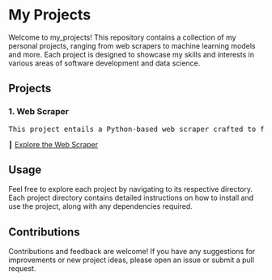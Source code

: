 # My Projects

Welcome to my_projects! This repository contains a collection of my personal projects, ranging from web scrapers to machine learning models and more. Each project is designed to showcase my skills and interests in various areas of software development and data science.

## Projects

### 1. Web Scraper
<pre>
This project entails a Python-based web scraper crafted to fetch files from a designated URL. It streamlines the process of downloading files from websites, empowering users to specify a URL and filter files based on their extensions.
</pre>

┃ [Explore the Web Scraper](https://github.com/mryadanigu/My_Projects/tree/Boss/Scraper)

## Usage

Feel free to explore each project by navigating to its respective directory. Each project directory contains detailed instructions on how to install and use the project, along with any dependencies required.

## Contributions

Contributions and feedback are welcome! If you have any suggestions for improvements or new project ideas, please open an issue or submit a pull request.

